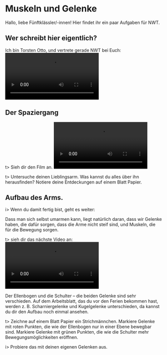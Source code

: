# Muskeln und Gelenke
Hallo, liebe Fünftklässler/-innen!
Hier findet ihr ein paar Aufgaben für NWT.

## Wer schreibt hier eigentlich?
Ich bin Torsten Otto, und vertrete gerade NWT bei Euch:
![Vorstellungsvideo](img/Vorstellung.mov)

## Der Spaziergang
t> Sieh dir den Film an.
![Video vom Spaziergang](img/Spaziergang.mov)

t> Untersuche deinen Lieblingsarm. Was kannst du alles über ihn herausfinden? Notiere deine Entdeckungen auf einem Blatt Papier.

## Aufbau des Arms.
i> Wenn du damit fertig bist, geht es weiter:

Dass man sich selbst umarmen kann, liegt natürlich daran, dass wir Gelenke haben, die dafür sorgen, dass die Arme nicht steif sind, und Muskeln, die für die Bewegung sorgen.

t> sieh dir das nächste Video an:
![Untersuchen](img/Untersuchung.mov)

Der Ellenbogen und die Schulter – die beiden Gelenke sind sehr verschieden. Auf dem Arbeitsblatt, das du vor den Ferien bekommen hast, werden z. B. Scharniergelenke und Kugelgelenke unterschieden, da kannst du dir den Aufbau noch einmal ansehen.

t> Zeichne auf einem Blatt Papier ein Strichmännchen. Markiere Gelenke mit roten Punkten, die wie der Ellenbogen nur in einer Ebene bewegbar sind. Markiere Gelenke mit grünen Punkten, die wie die Schulter mehr Bewegungsmöglichkeiten eröffnen. 

i> Probiere das mit deinen eigenen Gelenken aus.



